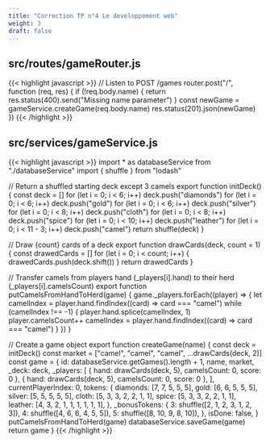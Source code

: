 ```yaml
---
title: "Correction TP n°4 Le developpement web"
weight: 3
draft: false
---
```


## src/routes/gameRouter.js

{{< highlight javascript >}}
// Listen to POST /games
router.post("/", function (req, res) {
  if (!req.body.name) {
    return res.status(400).send("Missing name parameter")
  }
  const newGame = gameService.createGame(req.body.name)
  res.status(201).json(newGame)
})
{{< /highlight >}}

## src/services/gameService.js

{{< highlight javascript >}}
import * as databaseService from "./databaseService"
import { shuffle } from "lodash"

// Return a shuffled starting deck except 3 camels
export function initDeck() {
  const deck = []
  for (let i = 0; i < 6; i++) deck.push("diamonds")
  for (let i = 0; i < 6; i++) deck.push("gold")
  for (let i = 0; i < 6; i++) deck.push("silver")
  for (let i = 0; i < 8; i++) deck.push("cloth")
  for (let i = 0; i < 8; i++) deck.push("spice")
  for (let i = 0; i < 10; i++) deck.push("leather")
  for (let i = 0; i < 11 - 3; i++) deck.push("camel")
  return shuffle(deck)
}

// Draw {count} cards of a deck
export function drawCards(deck, count = 1) {
  const drawedCards = []
  for (let i = 0; i < count; i++) {
    drawedCards.push(deck.shift())
  }
  return drawedCards
}

// Transfer camels from players hand (_players[i].hand) to their herd (_players[i].camelsCount)
export function putCamelsFromHandToHerd(game) {
  game._players.forEach((player) => {
    let camelIndex = player.hand.findIndex((card) => card === "camel")
    while (camelIndex !== -1) {
      player.hand.splice(camelIndex, 1)
      player.camelsCount++
      camelIndex = player.hand.findIndex((card) => card === "camel")
    }
  })
}

// Create a game object
export function createGame(name) {
  const deck = initDeck()
  const market = ["camel", "camel", "camel", ...drawCards(deck, 2)]
  const game = {
    id: databaseService.getGames().length + 1,
    name,
    market,
    _deck: deck,
    _players: [
      { hand: drawCards(deck, 5), camelsCount: 0, score: 0 },
      { hand: drawCards(deck, 5), camelsCount: 0, score: 0 },
    ],
    currentPlayerIndex: 0,
    tokens: {
      diamonds: [7, 7, 5, 5, 5],
      gold: [6, 6, 5, 5, 5],
      silver: [5, 5, 5, 5, 5],
      cloth: [5, 3, 3, 2, 2, 1, 1],
      spice: [5, 3, 3, 2, 2, 1, 1],
      leather: [4, 3, 2, 1, 1, 1, 1, 1, 1],
    },
    _bonusTokens: {
      3: shuffle([2, 1, 2, 3, 1, 2, 3]),
      4: shuffle([4, 6, 6, 4, 5, 5]),
      5: shuffle([8, 10, 9, 8, 10]),
    },
    isDone: false,
  }
  putCamelsFromHandToHerd(game)
  databaseService.saveGame(game)
  return game
}
{{< /highlight >}}
